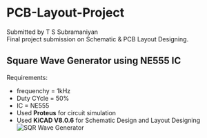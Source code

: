 # PCB-Layout-Project
Submitted by T S Subramaniyan  
Final project submission on Schematic &amp; PCB Layout Designing.  
## Square Wave Generator using NE555 IC
Requirements:
- frequenchy = 1kHz
- Duty CYcle = 50%
- IC = NE555
- Used **Proteus** for circuit simulation
- Used **KiCAD V8.0.6** for Schematic Design and Layout Designing
![SQR Wave Generator](https://github.com/user-attachments/assets/1a38b37d-3ce7-4530-8b25-d36425a5eb93)
